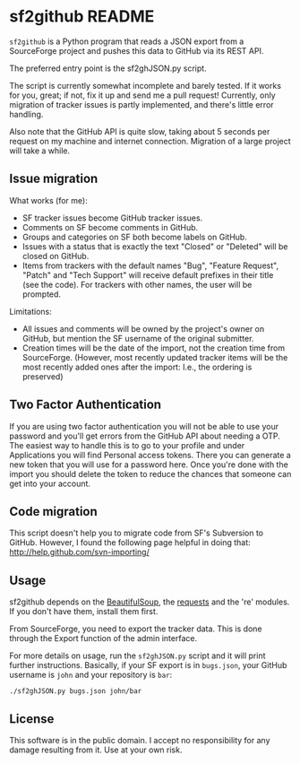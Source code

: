 sf2github README
================

`sf2github` is a Python program
that reads a JSON export from a SourceForge project
and pushes this data to GitHub via its REST API.

The preferred entry point is the sf2ghJSON.py script.

The script is currently somewhat incomplete and barely tested.
If it works for you, great; if not, fix it up and send me a pull request!
Currently, only migration of tracker issues is partly implemented,
and there's little error handling.

Also note that the GitHub API is quite slow,
taking about 5 seconds per request on my machine and internet connection.
Migration of a large project will take a while.

Issue migration
---------------

What works (for me):

* SF tracker issues become GitHub tracker issues.
* Comments on SF become comments in GitHub.
* Groups and categories on SF both become labels on GitHub.
* Issues with a status that is exactly the text "Closed" or "Deleted"
  will be closed on GitHub.
* Items from trackers with the default names
  "Bug", "Feature Request", "Patch" and "Tech Support"
  will receive default prefixes in their title (see the code).
  For trackers with other names, the user will be prompted.

Limitations:

* All issues and comments will be owned by the project's owner on GitHub,
  but mention the SF username of the original submitter.
* Creation times will be the date of the import,
  not the creation time from SourceForge. (However, most recently updated
  tracker items will be the most recently added ones after the import:
  I.e., the ordering is preserved)

Two Factor Authentication
-------------------------

If you are using two factor authentication you will not be able to use
your password and you'll get errors from the GitHub API about needing a
OTP. The easiest way to handle this is to go to your profile and under
Applications you will find Personal access tokens. There you can generate a
new token that you will use for a password here. Once you're done with the
import you should delete the token to reduce the chances that someone can
get into your account.

Code migration
--------------

This script doesn't help you to migrate code from SF's Subversion to GitHub.
However, I found the following page helpful in doing that:
http://help.github.com/svn-importing/

Usage
-----

sf2github depends on the [BeautifulSoup](http://www.crummy.com/software/BeautifulSoup/),
the [requests](http://docs.python-requests.org/en/latest/) and the 're' modules.
If you don't have them, install them first.

From SourceForge, you need to export the tracker data. This is done through
the Export function of the admin interface.

For more details on usage, run the `sf2ghJSON.py` script and it will print
further instructions.
Basically, if your SF export is in `bugs.json`, your GitHub username is `john`
and your repository is `bar`:

    ./sf2ghJSON.py bugs.json john/bar

License
-------

This software is in the public domain.
I accept no responsibility for any damage resulting from it.
Use at your own risk.
